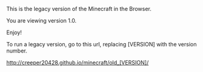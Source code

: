 This is the legacy version of the Minecraft in the Browser.

You are viewing version 1.0. 

Enjoy!

To run a legacy version, go to this url, replacing [VERSION] with the version number.

http://creeper20428.github.io/minecraft/old_[VERSION]/
